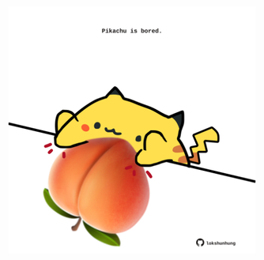 <!-- built at 02/02/2022, 05:00:54 UTC -->
<p align="center">
  <img width="500" height="500" src="./ReadmeImage.svg">
</p>
